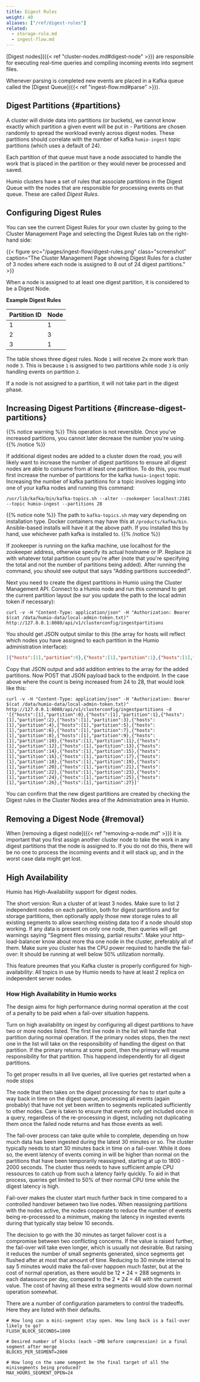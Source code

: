 ```yaml
---
title: Digest Rules
weight: 40
aliases: ["/ref/digest-rules"]
related:
  - storage-rule.md
  - ingest-flow.md
---
```


[Digest nodes]({{< ref "cluster-nodes.md#digest-node" >}}) are responsible for
executing real-time queries and compiling incoming events into segment files.

Whenever parsing is completed new events are placed in a Kafka queue called the
[Digest Queue]({{< ref "ingest-flow.md#parse" >}}).


## Digest Partitions {#partitions}

A cluster will divide data into partitions (or buckets), we cannot know exactly
which partition a given event will be put in -
Partitions are chosen randomly to spread the workload evenly across digest nodes.
These partitions should correlate with the number of kafka `humio-ingest` topic
partitions (which uses a default of 24).

Each partition of that queue must have a node associated to handle the work that
is placed in the partition or they would never be processed and saved.

Humio clusters have a set of rules that associate partitions in the Digest Queue
with the nodes that are responsible for processing events on that queue. These
are called _Digest Rules_.

## Configuring Digest Rules

You can see the current Digest Rules for your own cluster by going to the
Cluster Management Page and selecting the Digest Rules tab on the right-hand side:

{{< figure src="/pages/ingest-flow/digest-rules.png" class="screenshot" caption="The Cluster Management Page showing Digest Rules for a cluster of 3 nodes where each node is assigned to 8 out of 24 digest partitions." >}}

When a node is assigned to at least one digest partition, it is considered to be a Digest Node.

<!-- TODO: Add information about HA -->

__Example Digest Rules__

| Partition ID | Node         |
|--------------|--------------|
| 1            | 1            |
| 2            | 3            |
| 3            | 1            |

The table shows three digest rules. Node `1` will receive 2x more work
than node `3`. This is because `1` is assigned to two partitions while node `3`
is only handling events on partition `2`.

If a node is not assigned to a partition, it will not take part in the digest
phase.

## Increasing Digest Partitions {#increase-digest-partitions}

{{% notice warning %}}
This operation is not reversible. Once you've increased partitions, you cannot
later decrease the number you're using.
{{% /notice %}}

If additional digest nodes are added to a cluster down the road, you will likely
want to increase the number of digest partitions to ensure all digest nodes are
able to consume from at least one partition. To do this, you must first increase the
number of partitions for the kafka `humio-ingest` topic. Increasing the number of
kafka partitions for a topic involves logging into one of your kafka nodes and
running this command:

```shell
/usr/lib/kafka/bin/kafka-topics.sh --alter --zookeeper localhost:2181 --topic humio-ingest --partitions 28
```
{{% notice note %}}
The path to `kafka-topics.sh` may vary depending on installation type. Docker containers
may have this at `/products/kafka/bin`. Ansible-based installs will have it at the above
path. If you installed this by hand, use whichever path kafka is installed to.
{{% /notice %}}

If zookeeper is running on the kafka machine, use localhost for the zookeeper address,
otherwise specify its actual hostname or IP. Replace `28` with whatever total
partition count you're after (note that you're specifying the total and not the number
of partitions being added). After running the command, you should see output that says
"Adding partitions succeeded!".

Next you need to create the digest partitions in Humio using the Cluster Management API.
Connect to a Humio node and run this command to get the current partition layout (be sur
you update the path to the local admin token if necessary):

```shell
curl -v -H "Content-Type: application/json" -H "Authorization: Bearer $(cat /data/humio-data/local-admin-token.txt)" http://127.0.0.1:8080/api/v1/clusterconfig/ingestpartitions
```

You should get JSON output similar to this (the array for hosts will reflect which
nodes you have assigned to each partition in the Humio administration interface):

```json
[{"hosts":[1],"partition":0},{"hosts":[1],"partition":1},{"hosts":[1],"partition":2},{"hosts":[1],"partition":3},{"hosts":[1],"partition":4},{"hosts":[1],"partition":5},{"hosts":[1],"partition":6},{"hosts":[1],"partition":7},{"hosts":[1],"partition":8},{"hosts":[1],"partition":9},{"hosts":[1],"partition":10},{"hosts":[1],"partition":11},{"hosts":[1],"partition":12},{"hosts":[1],"partition":13},{"hosts":[1],"partition":14},{"hosts":[1],"partition":15},{"hosts":[1],"partition":16},{"hosts":[1],"partition":17},{"hosts":[1],"partition":18},{"hosts":[1],"partition":19},{"hosts":[1],"partition":20},{"hosts":[1],"partition":21},{"hosts":[1],"partition":22},{"hosts":[1],"partition":23}]
```

Copy that JSON output and add addition entries to the array for the added partitions. Now
POST that JSON payload back to the endpoint. In the case above where the count is being
increased from 24 to 28, that would look like this:

```shell
curl -v -H "Content-Type: application/json" -H "Authorization: Bearer $(cat /data/humio-data/local-admin-token.txt)" http://127.0.0.1:8080/api/v1/clusterconfig/ingestpartitions -d '[{"hosts":[1],"partition":0},{"hosts":[1],"partition":1},{"hosts":[1],"partition":2},{"hosts":[1],"partition":3},{"hosts":[1],"partition":4},{"hosts":[1],"partition":5},{"hosts":[1],"partition":6},{"hosts":[1],"partition":7},{"hosts":[1],"partition":8},{"hosts":[1],"partition":9},{"hosts":[1],"partition":10},{"hosts":[1],"partition":11},{"hosts":[1],"partition":12},{"hosts":[1],"partition":13},{"hosts":[1],"partition":14},{"hosts":[1],"partition":15},{"hosts":[1],"partition":16},{"hosts":[1],"partition":17},{"hosts":[1],"partition":18},{"hosts":[1],"partition":19},{"hosts":[1],"partition":20},{"hosts":[1],"partition":21},{"hosts":[1],"partition":22},{"hosts":[1],"partition":23},{"hosts":[1],"partition":24},{"hosts":[1],"partition":25},{"hosts":[1],"partition":26},{"hosts":[1],"partition":27}]'
```

You can confirm that the new digest partitions are created by checking the Digest rules
in the Cluster Nodes area of the Administration area in Humio.

## Removing a Digest Node {#removal}

When [removing a digest node]({{< ref "removing-a-node.md" >}}) it is important
that you first assign another cluster node to take the work in any digest partitions
that the node is assigned to. If you do not do this, there will be no one to process
the incoming events and it will stack up, and in the worst case data might get lost.

## High Availability

Humio has High-Availability support for digest nodes.

The short version: Run a cluster of at least 3 nodes. Make sure to
list 2 independent nodes on each partition, both for digest partitions
and for storage partitions, then optionally apply those new storage
rules to all existing segments to allow searching existing data too if
a node should stop working. If any data is present on only one node,
then queries will get warnings saying "Segment files missing, partial
results". Make your http-load-balancer know about more tha one node in
the cluster, preferably all of them. Make sure you cluster has the CPU
power required to handle the fail-over: It should be running at well
below 50% utilization normally.

This feature preumes that you Kafka cluster is properly configured for
high-availability: All topics in use by Humio needs to have at least 2
replica on independent server nodes.

### How High Availability in Humio works

The design aims for high performance during normal operation at the
cost of a penalty to be paid when a fail-over situation happens.

Turn on high availability on ingest by configuring all digest
partitions to have two or more nodes listed. The first live node in
the list will handle that partition during normal operation. If the
primary nodes stops, then the next one in the list will take on the
responsibility of handling the digest on that partition. If the
primary returns at some point, then the primary will resume
responsibility for that partition. This happend independently for all
digest partitions.

To get proper results in all live queries, all live queries get
restarted when a node stops

The node that then takes on the digest processing for has to start
quite a way back in time on the digest queue, processing all events
(again probably) that have not yet been written to segments replicated
sufficiently to other nodes. Care is taken to ensure that events only
get included once in a query, regardless of the re-processing in
digest, including not duplicating them once the failed node returns
and has those events as well.

The fail-over process can take quite while to complete, depending on
how much data has been ingested during the latest 30 minutes or
so. The cluster typically needs to start 30 minutes back in time on a
fail-over. While it does so, the event latency of events coming in
will be higher than normal on the partitions that have been
temporarily reassigned, starting at up to 1800 - 2000 seconds. The
cluster thus needs to have sufficient ample CPU ressources to catch up
from such a latency fairly quickly. To aid in that process, queries
get limited to 50% of their normal CPU time while the digest latency
is high.

Fail-over makes the cluster start much further back in time compared
to a controlled handover between two live nodes. When reassigning
partitions with the nodes active, the nodes cooperate to reduce the
number of events being re-processed to a minimum, making the latency
in ingested events during that typically stay below 10 seconds.

The decision to go with the 30 minutes as target failover cost is a
compromise between two conflicting concerns. If the value is raised
further, the fail-over will take even longer, which is usually not
desirable. But raising it reduces the number of small segments
generated, since segments get flushed after at most that amount of
time. Reducing to 30 minute interval to say 5 minutes would make the
fail-over happoen much faster, but at the cost of normal operation, as
there would be 12 * 24 = 288 segments in each datasource per day,
compared to the 2 * 24 = 48 with the current value. The cost of having
all these extra segments would slow down normal operation somewhat.

There are a number of configuration parameters to control the
tradeoffs. Here they are listed with their defaults.

```
# How long can a mini-segment stay open. How long back is a fail-over likely to go?
FLUSH_BLOCK_SECONDS=1800

# Desired number of blocks (each ~1MB before compression) in a final segment after merge
BLOCKS_PER_SEGMENT=2000

# How long cn the same semgent be the final target of all the minisegments being produced?
MAX_HOURS_SEGMENT_OPEN=24
```
